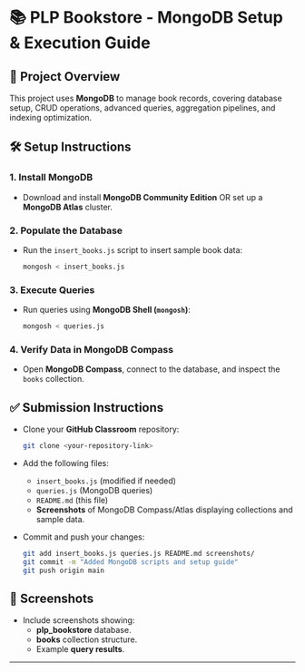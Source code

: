 # 📚 PLP Bookstore - MongoDB Setup & Execution Guide

## 🚀 **Project Overview**
This project uses **MongoDB** to manage book records, covering database setup, CRUD operations, advanced queries, aggregation pipelines, and indexing optimization.

## 🛠️ **Setup Instructions**
### **1. Install MongoDB**
- Download and install **MongoDB Community Edition** OR set up a **MongoDB Atlas** cluster.

### **2. Populate the Database**
- Run the `insert_books.js` script to insert sample book data:
  ```bash
  mongosh < insert_books.js
  ```

### **3. Execute Queries**
- Run queries using **MongoDB Shell (`mongosh`)**:
  ```bash
  mongosh < queries.js
  ```

### **4. Verify Data in MongoDB Compass**
- Open **MongoDB Compass**, connect to the database, and inspect the `books` collection.

## ✅ **Submission Instructions**
- Clone your **GitHub Classroom** repository:
  ```bash
  git clone <your-repository-link>
  ```
- Add the following files:
  - `insert_books.js` (modified if needed)
  - `queries.js` (MongoDB queries)
  - `README.md` (this file)
  - **Screenshots** of MongoDB Compass/Atlas displaying collections and sample data.

- Commit and push your changes:
  ```bash
  git add insert_books.js queries.js README.md screenshots/
  git commit -m "Added MongoDB scripts and setup guide"
  git push origin main
  ```

## 📸 **Screenshots**
- Include screenshots showing:
  - **plp_bookstore** database.
  - **books** collection structure.
  - Example **query results**.

---
